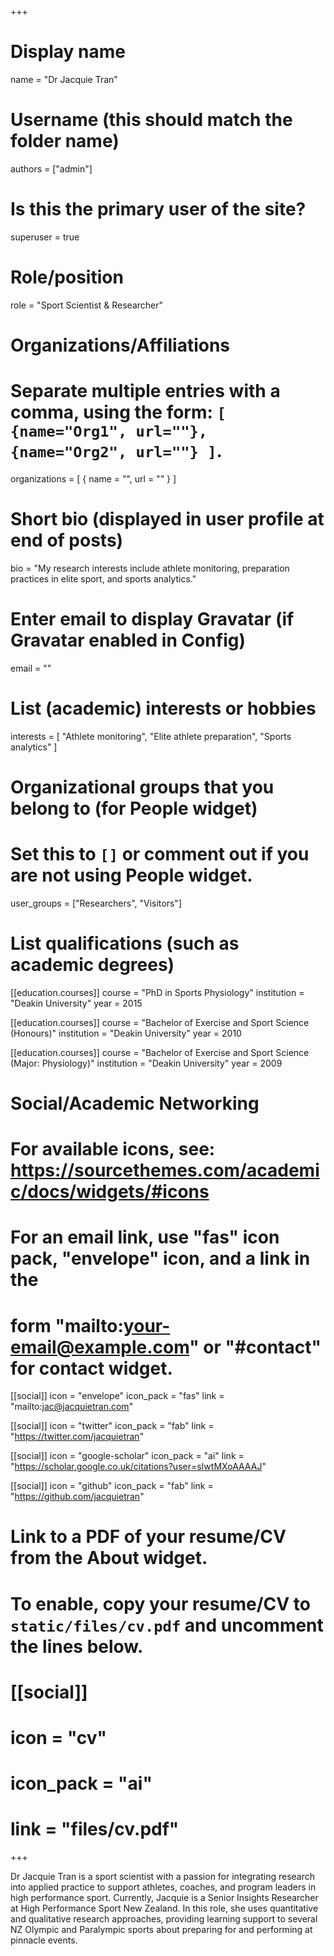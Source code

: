 +++
# Display name
name = "Dr Jacquie Tran"

# Username (this should match the folder name)
authors = ["admin"]

# Is this the primary user of the site?
superuser = true

# Role/position
role = "Sport Scientist & Researcher"

# Organizations/Affiliations
#   Separate multiple entries with a comma, using the form: `[ {name="Org1", url=""}, {name="Org2", url=""} ]`.
organizations = [ { name = "", url = "" } ]

# Short bio (displayed in user profile at end of posts)
bio = "My research interests include athlete monitoring, preparation practices in elite sport, and sports analytics."

# Enter email to display Gravatar (if Gravatar enabled in Config)
email = ""

# List (academic) interests or hobbies
interests = [
  "Athlete monitoring",
  "Elite athlete preparation",
  "Sports analytics"
]

# Organizational groups that you belong to (for People widget)
#   Set this to `[]` or comment out if you are not using People widget.
user_groups = ["Researchers", "Visitors"]

# List qualifications (such as academic degrees)
[[education.courses]]
  course = "PhD in Sports Physiology"
  institution = "Deakin University"
  year = 2015

[[education.courses]]
  course = "Bachelor of Exercise and Sport Science (Honours)"
  institution = "Deakin University"
  year = 2010

[[education.courses]]
  course = "Bachelor of Exercise and Sport Science (Major: Physiology)"
  institution = "Deakin University"
  year = 2009

# Social/Academic Networking
# For available icons, see: https://sourcethemes.com/academic/docs/widgets/#icons
#   For an email link, use "fas" icon pack, "envelope" icon, and a link in the
#   form "mailto:your-email@example.com" or "#contact" for contact widget.

[[social]]
  icon = "envelope"
  icon_pack = "fas"
  link = "mailto:jac@jacquietran.com"

[[social]]
  icon = "twitter"
  icon_pack = "fab"
  link = "https://twitter.com/jacquietran"

[[social]]
  icon = "google-scholar"
  icon_pack = "ai"
  link = "https://scholar.google.co.uk/citations?user=sIwtMXoAAAAJ"

[[social]]
  icon = "github"
  icon_pack = "fab"
  link = "https://github.com/jacquietran"

# Link to a PDF of your resume/CV from the About widget.
# To enable, copy your resume/CV to `static/files/cv.pdf` and uncomment the lines below.
# [[social]]
#   icon = "cv"
#   icon_pack = "ai"
#   link = "files/cv.pdf"

+++

Dr Jacquie Tran is a sport scientist with a passion for integrating research into applied practice to support athletes, coaches, and program leaders in high performance sport. Currently, Jacquie is a Senior Insights Researcher at High Performance Sport New Zealand. In this role, she uses quantitative and qualitative research approaches, providing learning support to several NZ Olympic and Paralympic sports about preparing for and performing at pinnacle events.
